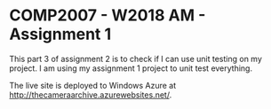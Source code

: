 

<h1>COMP2007 - W2018 AM - Assignment 1</h1>

<p>This part 3 of assignment 2 is to check if I can use unit testing on my project. I am using my assignment 1 project to unit test everything.</p>

<p>The live site is deployed to Windows Azure at <a href="http://thecameraarchive.azurewebsites.net/"> http://thecameraarchive.azurewebsites.net/</a>.</p>
